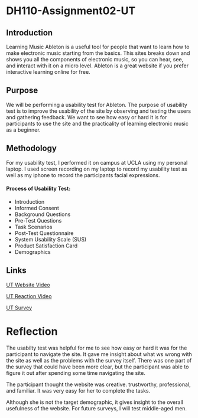 # DH110-Assignment02-UT
## Introduction
Learning Music Ableton is a useful tool for people that want to learn how to make electronic music starting from the basics. This sites breaks down and shows you all the components of electronic music, so you can hear, see, and interact with it on a micro level. Ableton is a great website if you prefer interactive learning online for free. 
<br>
## Purpose

We will be performing a usability test for Ableton. The purpose of usability test is to improve the usability of the site by observing and testing the users and gathering feedback. We want to see how easy or hard it is for participants to use the site and the practicality of learning electronic music as a beginner. 

## Methodology
For my usability test, I performed it on campus at UCLA using my personal laptop. I used screen recording on my laptop to record my usability test as well as my iphone to record the participants facial expressions.  

#### Process of Usability Test: 
* Introduction
* Informed Consent
* Background Questions
* Pre-Test Questions
* Task Scenarios
* Post-Test Questionnaire
* System Usability Scale (SUS)
* Product Satisfaction Card
* Demographics


## Links
[UT Website Video](https://drive.google.com/file/d/1a43Xaud-ZKQnfvio9UrdCsIQlkOOJYrz/view?usp=sharing)

[UT Reaction Video](https://drive.google.com/file/d/1cXJLaYDznM4APmL68tyVr7UgN_i7oQTH/view?usp=sharing) 

[UT Survey](https://docs.google.com/forms/d/e/1FAIpQLSehyivJUE11c95r_FxleMp9VB7nSpuwwS95h5J9OS59Srjq5g/viewform?vc=0&c=0&w=1&flr=0) 







# Reflection

The usabilty test was helpful for me to see how easy or hard it was for the participant to navigate the site. It gave me insight about what ws wrong with the site as well as the problems with the survey itself. There was one part of the survey that could have been more clear, but the participant was able to figure it out after spending some time navigating the site. 

The participant thought the website was creative. trustworthy, professional, and familiar. It was very easy for her to complete the tasks. 

Although she is not the target demographic, it gives insight to the overall usefulness of the website. For future surveys, I will test middle-aged men. 
